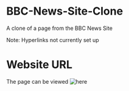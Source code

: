 # BBC-News-Site-Clone
A clone of a page from the BBC News Site

Note: Hyperlinks not currently set up

#  Website URL
The page can be viewed ![here](https://dishap22.github.io/BBC-News-Site-Clone/)
